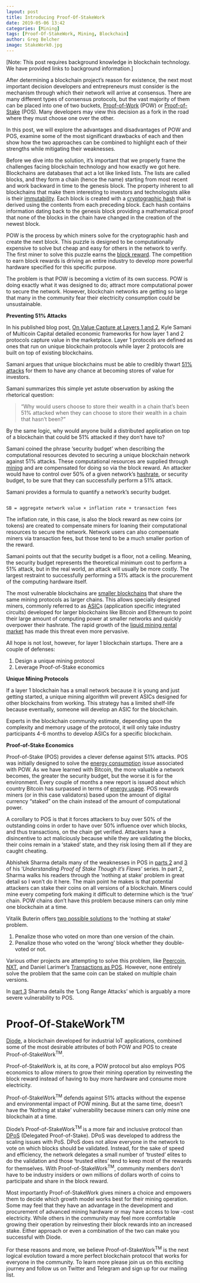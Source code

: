 ```yaml
---
layout: post
title: Introducing Proof-Of-StakeWork
date: 2019-05-06 13:42
categories: [Mining]
tags: [Proof-Of-StakeWork, Mining, Blockchain]
author: Greg Belcher
image: StakeWork0.jpg
---
```


[Note: This post requires background knowledge in blockchain technology. We have provided links to background information.]

After determining a blockchain project’s reason for existence, the next most important decision developers and entrepreneurs must consider is the mechanism through which their network will arrive at consensus. There are many different types of consensus protocols, but the vast majority of them can be placed into one of two buckets, [Proof-of-Work](https://cointelegraph.com/explained/proof-of-work-explained) (POW) or [Proof-of-Stake](https://hackernoon.com/what-is-proof-of-stake-8e0433018256) (POS). Many developers may view this decision as a fork in the road where they must choose one over the other.

In this post, we will explore the advantages and disadvantages of POW and POS, examine some of the most significant drawbacks of each and then show how the two approaches can be combined to highlight each of their strengths while mitigating their weaknesses.

Before we dive into the solution, it’s important that we properly frame the challenges facing blockchain technology and how exactly we got here. Blockchains are databases that act a lot like linked lists. The lists are called blocks, and they form a chain (hence the name) starting from most recent and work backward in time to the genesis block. The property inherent to all blockchains that make them interesting to investors and technologists alike is their [immutability](https://bitsonblocks.net/2016/02/29/a-gentle-introduction-to-immutability-of-blockchains/). Each block is created with a [cryptographic hash](https://hackernoon.com/cryptographic-hashing-c25da23609c3) that is derived using the contents from each preceding block. Each hash contains information dating back to the genesis block providing a mathematical proof that none of the blocks in the chain have changed in the creation of the newest block.

POW is the process by which miners solve for the cryptographic hash and create the next block. This puzzle is designed to be computationally expensive to solve but cheap and easy for others in the network to verify. The first miner to solve this puzzle earns the [block reward](https://www.investopedia.com/terms/b/block-reward.asp). The competition to earn block rewards is driving an entire industry to develop more powerful hardware specified for this specific purpose.

The problem is that POW is becoming a victim of its own success. POW is doing exactly what it was designed to do; attract more computational power to secure the network. However, blockchain networks are getting so large that many in the community fear their electricity consumption could be unsustainable.

**Preventing 51% Attacks**

In his published blog post, [On Value Capture at Layers 1 and 2](https://multicoin.capital/2019/03/14/on-value-capture-at-layers-1-and-2/), Kyle Samani of Multicoin Capital detailed economic frameworks for how layer 1 and 2 protocols capture value in the marketplace. Layer 1 protocols are defined as ones that run on unique blockchain protocols while layer 2 protocols are built on top of existing blockchains. 

Samani argues that unique blockchains must be able to credibly thwart [51% attacks](https://www.investopedia.com/terms/1/51-attack.asp) for them to have any chance at becoming stores of value for investors.

Samani summarizes this simple yet astute observation by asking the rhetorical question: 

<blockquote>
“Why would users choose to store their wealth in a chain that’s been 51% attacked when they can choose to store their wealth in a chain that hasn’t been?”
</blockquote>

By the same logic, why would anyone build a distributed application on top of a blockchain that could be 51% attacked if they don’t have to?

Samani coined the phrase ‘security budget’ when describing the computational resources devoted to securing a unique blockchain network against 51% attacks. These computational resources are supplied through [mining](https://www.investopedia.com/tech/how-does-bitcoin-mining-work/) and are compensated for doing so via the block reward. An attacker would have to control over 50% of a given network’s [hashrate](https://www.hashgains.com/wiki/h/what-is-hash-rate), or security budget, to be sure that they can successfully perform a 51% attack.

Samani provides a formula to quantify a network’s security budget.

<code>
SB = aggregate network value &times; inflation rate + transaction fees
</code>

The inflation rate, in this case, is also the block reward as new coins (or tokens) are created to compensate miners for loaning their computational resources to secure the network. Network users can also compensate miners via transaction fees, but those tend to be a much smaller portion of the reward.

Samani points out that the security budget is a floor, not a ceiling. Meaning, the security budget represents the theoretical minimum cost to perform a 51% attack, but in the real world, an attack will usually be more costly. The largest restraint to successfully performing a 51% attack is the procurement of the computing hardware itself. 

The most vulnerable blockchains are [smaller blockchains](https://www.coindesk.com/blockchains-feared-51-attack-now-becoming-regular) that share the same mining protocols as larger chains. This allows specially designed miners, commonly referred to as [ASIC](https://en.bitcoin.it/wiki/ASIC)s (application specific integrated circuits) developed for larger blockchains like Bitcoin and Ethereum to point their large amount of computing power at smaller networks and quickly overpower their hashrate. The rapid growth of the [liquid mining rental market](https://www.coindesk.com/51-attacks-for-rent%e2%80%8a-the-trouble-with-a-liquid-mining-market) has made this threat even more pervasive. 

All hope is not lost, however, for layer 1 blockchain startups. There are a couple of defenses:



1. Design a unique mining protocol
2. Leverage Proof-of-Stake economics

**Unique Mining Protocols**

If a layer 1 blockchain has a small network because it is young and just getting started, a unique mining algorithm will prevent ASICs designed for other blockchains from working. This strategy has a limited shelf-life because eventually, someone will develop an ASIC for the blockchain.

Experts in the blockchain community estimate, depending upon the complexity and memory usage of the protocol, it will only take industry participants 4-6 months to develop ASICs for a specific blockchain.

**Proof-of-Stake Economics**

Proof-of-Stake (POS) provides a clever defense against 51% attacks. POS was initially designed to solve the [energy consumption](https://diode.io/distributed-infrastructure/2019/03/07/the-end-of-mining.html) issue associated with POW. As we have learned with Bitcoin, the more valuable a network becomes, the greater the security budget, but the worse it is for the environment. Every couple of months a new report is issued about which country Bitcoin has surpassed in terms of [energy usage](https://arstechnica.com/tech-policy/2017/12/bitcoins-insane-energy-consumption-explained/). POS rewards miners (or in this case validators) based upon the amount of digital currency “staked” on the chain instead of the amount of computational power.

A corollary to POS is that it forces attackers to buy over 50% of the outstanding coins in order to have over 50% influence over which blocks, and thus transactions, on the chain get verified. Attackers have a disincentive to act maliciously because while they are validating the blocks, their coins remain in a ‘staked’ state, and they risk losing them all if they are caught cheating.

Abhishek Sharma details many of the weaknesses in POS in [parts 2](https://medium.com/@abhisharm/understanding-proof-of-stake-through-its-flaws-part-2-nothing-s-at-stake-8d12d826956c) and [3](https://medium.com/p/672a3d413501) of his ‘_Understanding Proof of Stake Though it’s Flaws’_ series. In part 2, Sharma walks his readers through the ‘nothing at stake’ problem in great detail so I won’t do it here. The main point he makes is that potential attackers can stake their coins on all versions of a blockchain. Miners could mine every competing fork making it difficult to determine which is the ‘true’ chain. POW chains don’t have this problem because miners can only mine one blockchain at a time.

Vitalik Buterin offers [two possible solutions](https://blog.ethereum.org/2014/07/05/stake/) to the ‘nothing at stake’ problem.



1. Penalize those who voted on more than one version of the chain.
2. Penalize those who voted on the ‘wrong’ block whether they double-voted or not.

Various other projects are attempting to solve this problem, like [Peercoin](http://wiki.peercointalk.org/index.php?title=Peerunity), [NXT](https://nxtwiki.org/wiki/Whitepaper:Nxt), and Daniel Larimer’s [Transactions as POS](https://bravenewcoin.com/assets/Uploads/TransactionsAsProofOfStake10.pdf). However, none entirely solve the problem that the same coin can be staked on multiple chain versions.

In [part 3](https://medium.com/p/672a3d413501) Sharma details the ‘Long Range Attacks’ which is arguably a more severe vulnerability to POS. 


# Proof-Of-StakeWork<sup>TM</sup>

[Diode](https://diode.io/), a blockchain developed for industrial IoT applications, combined some of the most desirable attributes of both POW and POS to create Proof-of-StakeWork<sup>TM</sup>.

Proof-of-StakeWork is, at its core, a POW protocol but also employs POS economics to allow miners to grow their mining operation by reinvesting the block reward instead of having to buy more hardware and consume more electricity.

Proof-of-StakeWork<sup>TM</sup> defends against 51% attacks without the expense and environmental impact of POW mining. But at the same time, doesn’t have the ‘Nothing at stake’ vulnerability because miners can only mine one blockchain at a time.

Diode’s Proof-of-StakeWork<sup>TM  </sup>is a more fair and inclusive protocol than [DPoS](https://hackernoon.com/what-is-delegated-proof-of-stake-897a2f0558f9) (Delegated Proof-of-Stake). DPoS was developed to address the scaling issues with PoS. DPoS does not allow everyone in the network to vote on which blocks should be validated. Instead, for the sake of speed and efficiency, the network delegates a small number of ‘trusted’ elites to do the validation and those ‘trusted elites’ tend to keep most of the rewards for themselves. With Proof-of-StakeWork<sup>TM</sup>, community members don’t have to be industry insiders or own millions of dollars worth of coins to participate and share in the block reward.

Most importantly Proof-of-StakeWork gives miners a choice and empowers them to decide which growth model works best for their mining operation. Some may feel that they have an advantage in the development and procurement of advanced mining hardware or may have access to low -cost electricity. While others in the community may feel more comfortable growing their operation by reinvesting their block rewards into an increased stake. Either approach or even a combination of the two can make you successful with Diode.

For these reasons and more, we believe Proof-of-StakeWork<sup>TM</sup> is the next logical evolution toward a more perfect blockchain protocol that works for everyone in the community. To learn more please join us on this exciting journey and follow us on Twitter and Telegram and sign up for our mailing list.


<!-- Docs to Markdown version 1.0β17 -->
